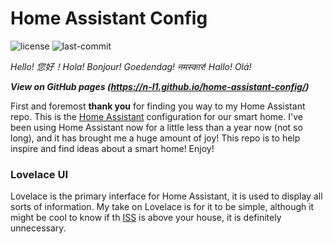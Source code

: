 # Home Assistant Config 
![license](https://img.shields.io/github/license/N-l1/home-assistant-config?style=flat-square) ![last-commit](https://img.shields.io/github/last-commit/N-l1/home-assistant-config?logo=Me&style=flat-square)

*Hello! 您好！Hola! Bonjour! Goedendag! नमस्कार! Hallo! Olá!*

***View on GitHub pages (https://n-l1.github.io/home-assistant-config/)***

First and foremost **thank you** for finding you way to my Home Assistant repo. This is the [Home Assistant](https://github.com/home-assistant/home-assistant) configuration for our smart home. I've been using Home Assistant now for a little less than a year now (not so long), and it has brought me a huge amount of joy! This repo is to help inspire and find ideas about a smart home! Enjoy! 

### Lovelace UI
Lovelace is the primary interface for Home Assistant, it is used to display all sorts of information. My take on Lovelace is for it to be simple, although it might be cool to know if th [ISS](https://www.home-assistant.io/integrations/iss/) is above your house, it is definitely unnecessary. 
